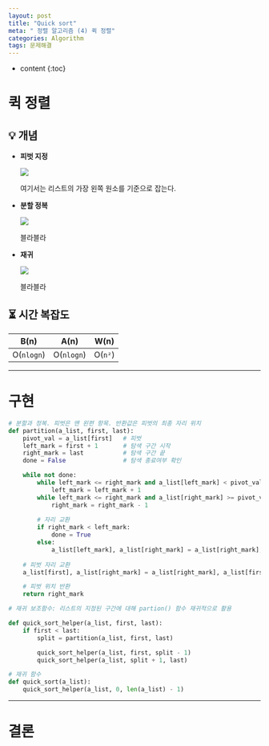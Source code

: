 ```yaml
---
layout: post
title: "Quick sort"
meta: " 정렬 알고리즘 (4) 퀵 정렬"
categories: Algorithm
tags: 문제해결
---
```




* content
{:toc}
# 퀵 정렬

## 💡 개념

- **피벗 지정**

  ![](https://runestone.academy/runestone/books/published/pythonds3/_images/firstsplit.png)

  여기서는 리스트의 가장 왼쪽 원소를 기준으로 잡는다.

- **분할 정복**

  ![](https://runestone.academy/runestone/books/published/pythonds3/_images/partitionA.png)

  블라블라

- **재귀**

  ![](https://runestone.academy/runestone/books/published/pythonds3/_images/partitionB.png)

  블라블라

## ⏳ 시간 복잡도

|    B(n)    |    A(n)    |  W(n)   |
| :--------: | :--------: | :-----: |
| O(`nlogn`) | O(`nlogn`) | O(`n²`) |

---





# 구현

```python
# 분할과 정복. 피벗은 맨 왼편 항목. 반환값은 피벗의 최종 자리 위치
def partition(a_list, first, last):
    pivot_val = a_list[first]   # 피벗
    left_mark = first + 1       # 탐색 구간 시작
    right_mark = last           # 탐색 구간 끝
    done = False                # 탐색 종료여부 확인

    while not done:
        while left_mark <= right_mark and a_list[left_mark] < pivot_val:
            left_mark = left_mark + 1
        while left_mark <= right_mark and a_list[right_mark] >= pivot_val:
            right_mark = right_mark - 1
        
        # 자리 교환
        if right_mark < left_mark:
            done = True
        else:
            a_list[left_mark], a_list[right_mark] = a_list[right_mark], a_list[left_mark]
            
    # 피벗 자리 교환
    a_list[first], a_list[right_mark] = a_list[right_mark], a_list[first]

    # 피벗 위치 반환
    return right_mark
```

```python
# 재귀 보조함수: 리스트의 지정된 구간에 대해 partion() 함수 재귀적으로 활용

def quick_sort_helper(a_list, first, last):
    if first < last:
        split = partition(a_list, first, last)

        quick_sort_helper(a_list, first, split - 1)
        quick_sort_helper(a_list, split + 1, last)
```

```python
# 재귀 함수
def quick_sort(a_list):
    quick_sort_helper(a_list, 0, len(a_list) - 1)
```

---





# 결론

